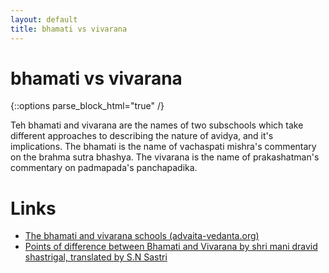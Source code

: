 ```yaml
---
layout: default
title: bhamati vs vivarana
---
```


# bhamati vs vivarana

{::options parse_block_html="true" /}

Teh bhamati and vivarana are the names of two subschools which take different approaches to describing the nature of
avidya, and it's implications. The bhamati is the name of vachaspati mishra's commentary on the brahma sutra bhashya.
The vivarana is the name of prakashatman's commentary on padmapada's panchapadika.

# Links

- [The bhamati and vivarana schools (advaita-vedanta.org)][av]
- [Points of difference between Bhamati and Vivarana by shri mani dravid shastrigal, translated by S.N Sastri][mds-summary]

[av]: https://www.advaita-vedanta.org/avhp/bhavir.html
[mds-summary]: http://www.ambaa.org/pdf/bhamati-vivarana-differences-explained.pdf